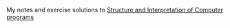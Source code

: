 My notes and exercise solutions to [Structure and Interpretation of Computer programs](https://mitp-content-server.mit.edu/books/content/sectbyfn/books_pres_0/6515/sicp.zip/full-text/book/book.html)

